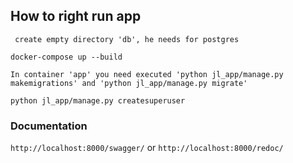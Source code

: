 ## How to right run app

` create empty directory 'db', he needs for postgres`

`docker-compose up --build`

`In container 'app' you need executed 'python jl_app/manage.py makemigrations'
    and 'python jl_app/manage.py migrate'`

`python jl_app/manage.py createsuperuser`

### Documentation
`http://localhost:8000/swagger/` or `http://localhost:8000/redoc/`
